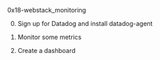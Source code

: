 0x18-webstack_monitoring


0. Sign up for Datadog and install datadog-agent

1. Monitor some metrics

2. Create a dashboard 
